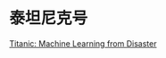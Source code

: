 


#  泰坦尼克号

[Titanic: Machine Learning from Disaster                                         ](1)





 [1]: https://www.kaggle.com/c/titanic                                  













